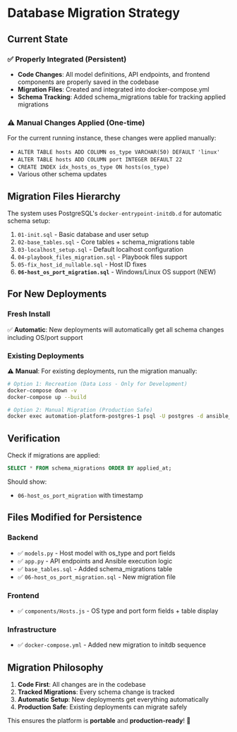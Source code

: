 # Database Migration Strategy

## Current State

### ✅ Properly Integrated (Persistent)
- **Code Changes**: All model definitions, API endpoints, and frontend components are properly saved in the codebase
- **Migration Files**: Created and integrated into docker-compose.yml
- **Schema Tracking**: Added schema_migrations table for tracking applied migrations

### ⚠️ Manual Changes Applied (One-time)
For the current running instance, these changes were applied manually:
- `ALTER TABLE hosts ADD COLUMN os_type VARCHAR(50) DEFAULT 'linux'`
- `ALTER TABLE hosts ADD COLUMN port INTEGER DEFAULT 22`
- `CREATE INDEX idx_hosts_os_type ON hosts(os_type)`
- Various other schema updates

## Migration Files Hierarchy

The system uses PostgreSQL's `docker-entrypoint-initdb.d` for automatic schema setup:

1. `01-init.sql` - Basic database and user setup
2. `02-base_tables.sql` - Core tables + schema_migrations table
3. `03-localhost_setup.sql` - Default localhost configuration
4. `04-playbook_files_migration.sql` - Playbook files support
5. `05-fix_host_id_nullable.sql` - Host ID fixes
6. **`06-host_os_port_migration.sql`** - Windows/Linux OS support (NEW)

## For New Deployments

### Fresh Install
✅ **Automatic**: New deployments will automatically get all schema changes including OS/port support

### Existing Deployments
⚠️ **Manual**: For existing deployments, run the migration manually:

```bash
# Option 1: Recreation (Data Loss - Only for Development)
docker-compose down -v
docker-compose up --build

# Option 2: Manual Migration (Production Safe)
docker exec automation-platform-postgres-1 psql -U postgres -d ansible_automation -f /docker-entrypoint-initdb.d/06-host_os_port_migration.sql
```

## Verification

Check if migrations are applied:
```sql
SELECT * FROM schema_migrations ORDER BY applied_at;
```

Should show:
- `06-host_os_port_migration` with timestamp

## Files Modified for Persistence

### Backend
- ✅ `models.py` - Host model with os_type and port fields
- ✅ `app.py` - API endpoints and Ansible execution logic
- ✅ `base_tables.sql` - Added schema_migrations table
- ✅ `06-host_os_port_migration.sql` - New migration file

### Frontend  
- ✅ `components/Hosts.js` - OS type and port form fields + table display

### Infrastructure
- ✅ `docker-compose.yml` - Added new migration to initdb sequence

## Migration Philosophy

1. **Code First**: All changes are in the codebase
2. **Tracked Migrations**: Every schema change is tracked
3. **Automatic Setup**: New deployments get everything automatically
4. **Production Safe**: Existing deployments can migrate safely

This ensures the platform is **portable** and **production-ready**! 🚀